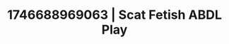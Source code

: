 ---
categories:
- ASMR tingles
- Intimate storytelling
- AI-generated
- Roleplay fantasies
- Sultry voice
- Smudged makeup
- ASMR
- Cosplay
image: /assets/images/1746688969063.jpg
layout: post
seo:
  description: Featured content with premium ABDL Play, Scat Fetish. HD images available.
  keywords: ABDL Play, Scat Fetish
  og_image: /assets/images/1746688969063.jpg
  schema_type: VisualArtwork
tags:
- ABDL Play
- '#1746688969063'
- Scat Fetish
title: 1746688969063 | Scat Fetish ABDL Play
---
